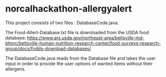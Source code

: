 # norcalhackathon-allergyalert

This project consists of two files : DatabaseCode.java.

The Food-Allert-Database.txt file is downloaded from the USDA food database: https://www.ars.usda.gov/northeast-area/beltsville-md-bhnrc/beltsville-human-nutrition-research-center/food-surveys-research-group/docs/fndds-download-databases/

The DatabaseCode.java reads from the Database file and takes the user input in order to provide the user options of wanted items without their allergens. 